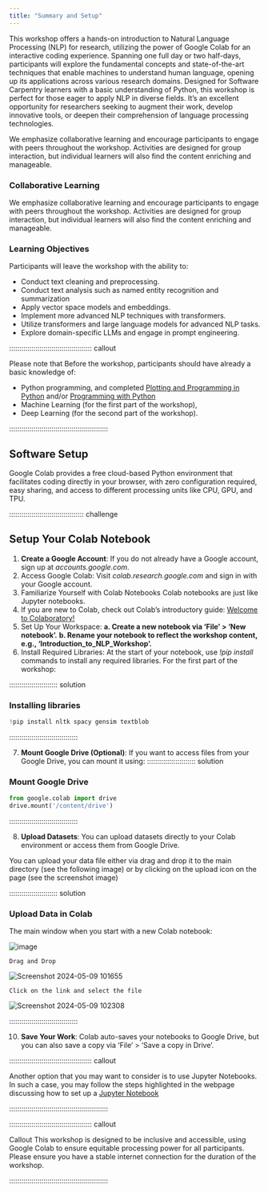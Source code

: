 ```yaml
---
title: "Summary and Setup"
---
```


This workshop offers a hands-on introduction to Natural Language Processing (NLP) for research, utilizing the power of Google Colab for an interactive coding experience. Spanning one full day or two half-days, participants will explore the fundamental concepts and state-of-the-art techniques that enable machines to understand human language, opening up its applications across various research domains. Designed for Software Carpentry learners with a basic understanding of Python, this workshop is perfect for those eager to apply NLP in diverse fields. It’s an excellent opportunity for researchers seeking to augment their work, develop innovative tools, or deepen their comprehension of language processing technologies.


We emphasize collaborative learning and encourage participants to engage with peers throughout the workshop. Activities are designed for group interaction, but individual learners will also find the content enriching and manageable.

### Collaborative Learning

We emphasize collaborative learning and encourage participants to engage with peers throughout the workshop. Activities are designed for group interaction, but individual learners will also find the content enriching and manageable.


### Learning Objectives 

Participants will leave the workshop with the ability to:

- Conduct text cleaning and preprocessing.
- Conduct text analysis such as named entity recognition and summarization
- Apply vector space models and embeddings.
- Implement more advanced NLP techniques with transformers.
- Utilize transformers and large language models for advanced NLP tasks.
- Explore domain-specific LLMs and engage in prompt engineering.


::::::::::::::::::::::::::::::::::::::::: callout

Please note that Before the workshop, participants should have already a basic knowledge of:

- Python programming, and completed [Plotting and Programming in Python](https://swcarpentry.github.io/python-novice-gapminder/) and/or [Programming with Python
](https://swcarpentry.github.io/python-novice-inflammation/)
- Machine Learning (for the first part of the workshop),
- Deep Learning (for the second part of the workshop).
  
:::::::::::::::::::::::::::::::::::::::::::::::::


## Software Setup

Google Colab provides a free cloud-based Python environment that facilitates coding directly in your browser, with zero configuration required, easy sharing, and access to different processing units like CPU, GPU, and TPU.

::::::::::::::::::::::::::::::::::::: challenge
## Setup Your Colab Notebook

1. **Create a Google Account**: If you do not already have a Google account, sign up at *accounts.google.com*.
2. Access Google Colab: Visit *colab.research.google.com* and sign in with your Google account.
3. Familiarize Yourself with Colab Notebooks Colab notebooks are just like Jupyter notebooks.
4. If you are new to Colab, check out Colab’s introductory guide: [Welcome to Colaboratory!](https://colab.google/)
5. Set Up Your Workspace:
    **a. Create a new notebook via ‘File’ > ‘New notebook’.**
    **b. Rename your notebook to reflect the workshop content, e.g., ‘Introduction_to_NLP_Workshop’.**
6. Install Required Libraries: At the start of your notebook, use *!pip install* commands to install any required libraries.
   For the first part of the workshop:

:::::::::::::::::::::::: solution
### Installing libraries

```python
!pip install nltk spacy gensim textblob

```

::::::::::::::::::::::::::::::::::

7. **Mount Google Drive (Optional)**: If you want to access files from your Google Drive, you can mount it using:
:::::::::::::::::::::::: solution
### Mount Google Drive

```python
from google.colab import drive
drive.mount('/content/drive')

```

::::::::::::::::::::::::::::::::::

8. **Upload Datasets**: You can upload datasets directly to your Colab environment or access them from Google Drive.

You can upload your data file either via drag and drop it to the main directory (see the following image) or by clicking on the upload icon on the page (see the screenshot image)

:::::::::::::::::::::::: solution
### Upload Data in Colab

The main window when you start with a new Colab notebook:

![image](https://github.com/sabah-gaznaghi/intro-nlp-llm/assets/45458783/d8107b94-412f-4d27-8dc9-af2ee4cf66b1)


```
Drag and Drop
```

![Screenshot 2024-05-09 101655](https://github.com/sabah-gaznaghi/intro-nlp-llm/assets/45458783/ae94ee40-c8e8-4e7a-b539-3664ecdae661)


```
Click on the link and select the file
```
![Screenshot 2024-05-09 102308](https://github.com/sabah-gaznaghi/intro-nlp-llm/assets/45458783/085e5d5d-0c0b-432f-a8c2-82cdf5e93115)

::::::::::::::::::::::::::::::::::

10. **Save Your Work**: Colab auto-saves your notebooks to Google Drive, but you can also save a copy via ‘File’ > ‘Save a copy in Drive’.



::::::::::::::::::::::::::::::::::::::::: callout

Another option that you may want to consider is to use Jupyter Notebooks. In such a case, you may follow the steps highlighted in the webpage discussing how to set up a [Jupyter Notebook](https://swcarpentry.github.io/python-novice-inflammation/index.html#option-a-jupyter-notebook)

:::::::::::::::::::::::::::::::::::::::::::::::::


::::::::::::::::::::::::::::::::::::::::: callout

Callout This workshop is designed to be inclusive and accessible, using Google Colab to ensure equitable processing power for all participants. Please ensure you have a stable internet connection for the duration of the workshop.
  
:::::::::::::::::::::::::::::::::::::::::::::::::

